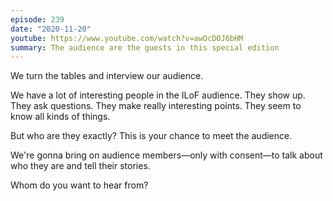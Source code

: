 ```yaml
---
episode: 239
date: "2020-11-20"
youtube: https://www.youtube.com/watch?v=awOcDOJ6bHM
summary: The audience are the guests in this special edition
---
```

We turn the tables and interview our audience.

We have a lot of interesting people in the ILoF audience. They show up. They
ask questions. They make really interesting points. They seem to know all kinds
of things.

But who are they exactly? This is your chance to meet the audience.

We're gonna bring on audience members—only with consent—to talk about who they
are and tell their stories.

Whom do you want to hear from?
